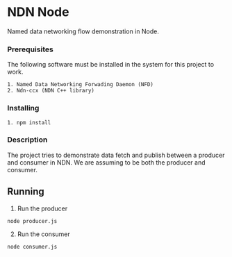 # NDN Node

Named data networking flow demonstration in Node.

### Prerequisites
The following software must be installed in the system for this
project to work.

```
1. Named Data Networking Forwading Daemon (NFD)
2. Ndn-ccx (NDN C++ library)
```

### Installing

```
1. npm install
```

### Description
The project tries to demonstrate data fetch and publish
between a producer and consumer in NDN. We are assuming to be
both the producer and consumer.

## Running 

1. Run the producer
```
node producer.js
```

2. Run the consumer
```
node consumer.js
```


